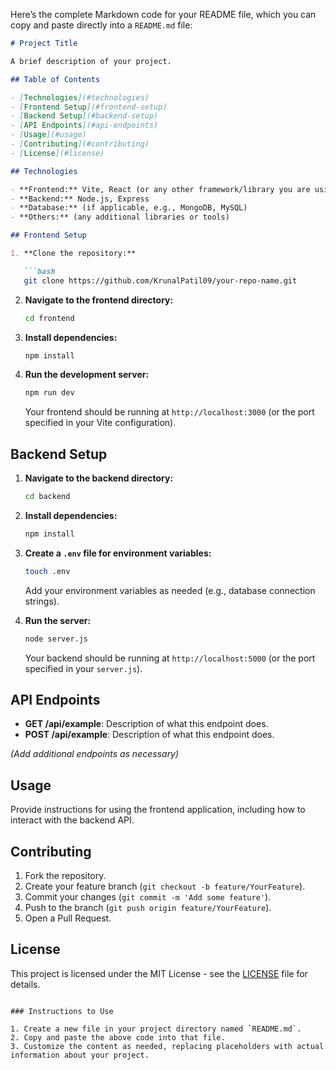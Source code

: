 Here’s the complete Markdown code for your README file, which you can copy and paste directly into a `README.md` file:

```markdown
# Project Title

A brief description of your project.

## Table of Contents

- [Technologies](#technologies)
- [Frontend Setup](#frontend-setup)
- [Backend Setup](#backend-setup)
- [API Endpoints](#api-endpoints)
- [Usage](#usage)
- [Contributing](#contributing)
- [License](#license)

## Technologies

- **Frontend:** Vite, React (or any other framework/library you are using)
- **Backend:** Node.js, Express
- **Database:** (if applicable, e.g., MongoDB, MySQL)
- **Others:** (any additional libraries or tools)

## Frontend Setup

1. **Clone the repository:**

   ```bash
   git clone https://github.com/KrunalPatil09/your-repo-name.git
   ```

2. **Navigate to the frontend directory:**

   ```bash
   cd frontend
   ```

3. **Install dependencies:**

   ```bash
   npm install
   ```

4. **Run the development server:**

   ```bash
   npm run dev
   ```

   Your frontend should be running at `http://localhost:3000` (or the port specified in your Vite configuration).

## Backend Setup

1. **Navigate to the backend directory:**

   ```bash
   cd backend
   ```

2. **Install dependencies:**

   ```bash
   npm install
   ```

3. **Create a `.env` file for environment variables:**

   ```bash
   touch .env
   ```

   Add your environment variables as needed (e.g., database connection strings).

4. **Run the server:**

   ```bash
   node server.js
   ```

   Your backend should be running at `http://localhost:5000` (or the port specified in your `server.js`).

## API Endpoints

- **GET /api/example**: Description of what this endpoint does.
- **POST /api/example**: Description of what this endpoint does.

_(Add additional endpoints as necessary)_

## Usage

Provide instructions for using the frontend application, including how to interact with the backend API.

## Contributing

1. Fork the repository.
2. Create your feature branch (`git checkout -b feature/YourFeature`).
3. Commit your changes (`git commit -m 'Add some feature'`).
4. Push to the branch (`git push origin feature/YourFeature`).
5. Open a Pull Request.

## License

This project is licensed under the MIT License - see the [LICENSE](LICENSE) file for details.
```

### Instructions to Use

1. Create a new file in your project directory named `README.md`.
2. Copy and paste the above code into that file.
3. Customize the content as needed, replacing placeholders with actual information about your project.
